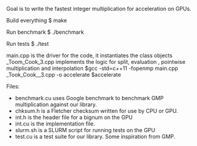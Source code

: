 Goal is to write the fastest integer multiplication for acceleration on GPUs.

Build everything
$ make

Run benchmark
$ ./benchmark

Run tests
$ ./test

main.cpp is the driver for the code, it instantiates the class objects
_Toom_Cook_3.cpp implements the logic for split, evaluation , pointwise multiplication and interpolation
$gcc -std=c++11 -fopenmp main.cpp _Took_Cook__3.cpp -o accelerate
$accelerate

Files:
* benchmark.cu uses Google benchmark to benchmark GMP multiplication against our library.
* chksum.h is a Fletcher checksum written for use by CPU or GPU.
* int.h is the header file for a bignum on the GPU
* int.cu is the implementation file.
* slurm.sh is a SLURM script for running tests on the GPU
* test.cu is a test suite for our library. Some inspiration from GMP.
